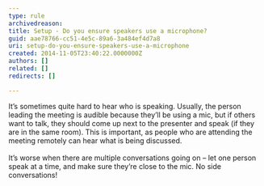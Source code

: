 ```yaml
---
type: rule
archivedreason: 
title: Setup - Do you ensure speakers use a microphone?
guid: aae78766-cc51-4e5c-89a6-3a484ef4d7a8
uri: setup-do-you-ensure-speakers-use-a-microphone
created: 2014-11-05T23:40:22.0000000Z
authors: []
related: []
redirects: []

---
```



<div>​​​It’s sometimes quite hard to hear who is speaking. Usually, the person leading the meeting is audible because they’ll be using&#160;a mic, but if others want to talk, they should come up next to the presenter and speak (if they are in the same room). This is important, as​&#160;people who are attending the meeting remotely can hear what is being discussed.<br></div><div><br></div><div>It’s worse when there are multiple conversations going on – let one person speak at a time, and make sure they’re close to the mic. No side conversations!​</div>
<br><excerpt class='endintro'></excerpt><br>




